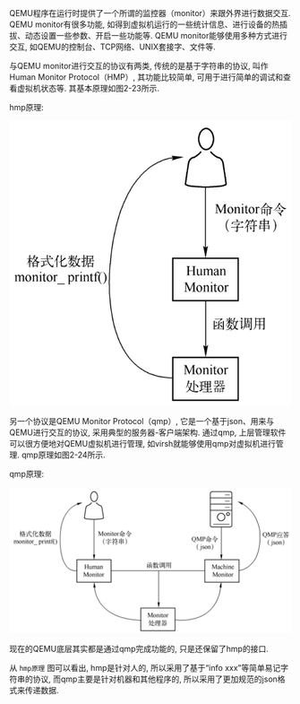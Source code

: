 
QEMU程序在运行时提供了一个所谓的监控器（monitor）来跟外界进行数据交互. QEMU monitor有很多功能, 如得到虚拟机运行的一些统计信息、进行设备的热插拔、动态设置一些参数、开启一些功能等. QEMU monitor能够使用多种方式进行交互, 如QEMU的控制台、TCP网络、UNIX套接字、文件等.

与QEMU monitor进行交互的协议有两类, 传统的是基于字符串的协议, 叫作Human Monitor Protocol（HMP）, 其功能比较简单, 可用于进行简单的调试和查看虚拟机状态等. 其基本原理如图2-23所示.

hmp原理:

![2024-06-23-00-31-45.png](./images/2024-06-23-00-31-45.png)

另一个协议是QEMU Monitor Protocol（qmp）, 它是一个基于json、用来与QEMU进行交互的协议, 采用典型的服务器-客户端架构. 通过qmp, 上层管理软件可以很方便地对QEMU虚拟机进行管理, 如virsh就能够使用qmp对虚拟机进行管理. qmp原理如图2-24所示.

qmp原理:

![2024-06-23-00-32-13.png](./images/2024-06-23-00-32-13.png)

现在的QEMU底层其实都是通过qmp完成功能的, 只是还保留了hmp的接口.

从 `hmp原理` 图可以看出, hmp是针对人的, 所以采用了基于“info xxx”等简单易记字符串的协议, 而qmp主要是针对机器和其他程序的, 所以采用了更加规范的json格式来传递数据.

